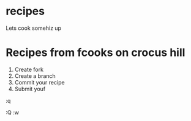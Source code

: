 recipes
=======

Lets cook somehiz up

# Recipes from fcooks on crocus hill

1. Create fork
2. Create a branch
3. Commit your recipe
4. Submit youf

:q

:Q
:w

